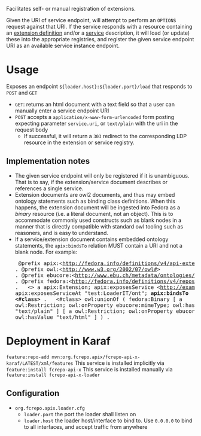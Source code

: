 Facilitates self- or manual registration of extensions.

Given the URI of service endpoint, will attempt to perform an `OPTIONS` request against that URI.  If the service responds with a resource containing an [extension definition](../src/site/markdown/extension-definition-and-binding.md#extension-definition) and/or a [service](../src/site/markdown/service-discovery-and-binding.md) description, it will load (or update) these into the appropriate registries, and register the given service endpoint URI as an available service  instance endpoint.

# Usage
Exposes an endpoint `${loader.host}:${loader.port}/load` that responds to `POST` and `GET`

- `GET`: returns an html document with a text field so that a user can manually enter a service endpoint URI
- `POST` accepts a `application/x-www-form-urlencoded` form posting expecting parameter `service.uri`, or `text/plain` with the uri in the request body
    - If successful, it will return a `303` redirect to the corresponding LDP resource in the extension or service registry.

## Implementation notes
- The given service endpoint will only be registered if it is unambiguous.  That is to say, if the extension/service document describes or references a single service.
- Extension documents are owl2 documents, and thus may embed ontology statements such as binding class definitions.  When this happens, the extension document will be ingested into Fedora as a _binary_ resource (i.e. a literal document, not an object).  This is to accommodate commonly used constructs such as blank nodes in a manner that is directly compatible with standard owl tooling such as reasoners, and is easy to understand.  
- If a service/extension document contains embedded ontology statements, the `apix:bindsTo` relation MUST contain a URI and not a blank node.  For example: <pre>
@prefix apix:&lt;http://fedora.info/definitions/v4/api-extension#&gt; .
@prefix owl:&lt;http://www.w3.org/2002/07/owl#&gt; .
@prefix ebucore:&lt;http://www.ebu.ch/metadata/ontologies/ebucore/ebucore#&gt; .
@prefix fedora:&lt;http://fedora.info/definitions/v4/repository#&gt; .
&nbsp;
&lt;&gt; a apix:Extension;
    apix:exposesService &lt;http://example.org/LoaderIT/ont&gt;;
    apix:exposesServiceAt "test:LoaderIT/ont";
    <b>apix:bindsTo &lt;#class&gt; </b>.
&nbsp;
&lt;#class&gt; owl:unionOf (
        fedora:Binary
        [ a owl:Restriction; owl:onProperty ebucore:mimeType; owl:hasValue "text/plain" ]
        [ a owl:Restriction; owl:onProperty ebucore:mimeType; owl:hasValue "text/html" ] ) .
</pre>

# Deployment in Karaf
`feature:repo-add mvn:org.fcrepo.apix/fcrepo-api-x-karaf/LATEST/xml/features`
This service is installed implicitly via `feature:install fcrepo-api-x`
This service is installed manually via `feature:install fcrepo-api-x-loader`

## Configuration
- `org.fcrepo.apix.loader.cfg`
    - `loader.port` the port the loader shall listen on
    - `loader.host` the loader host/interface to bind to.  Use `0.0.0.0` to bind to all interfaces, and accept traffic from anywhere

